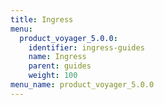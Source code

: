 ```yaml
---
title: Ingress
menu:
  product_voyager_5.0.0:
    identifier: ingress-guides
    name: Ingress
    parent: guides
    weight: 100
menu_name: product_voyager_5.0.0
---
```


